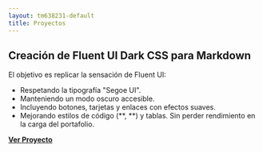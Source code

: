 ```yaml
---
layout: tm638231-default
title: Proyectos
---
```


## Creación de Fluent UI Dark CSS para Markdown
El objetivo es replicar la sensación de Fluent UI:
- Respetando la tipografía "Segoe UI".
- Manteniendo un modo oscuro accesible.
- Incluyendo botones, tarjetas y enlaces con efectos suaves.
- Mejorando estilos de código (**, **) y tablas. Sin perder rendimiento en la carga del portafolio.

**[Ver Proyecto](/posts/20250402-Fluent-UI-Dark-Markdown.md)**
